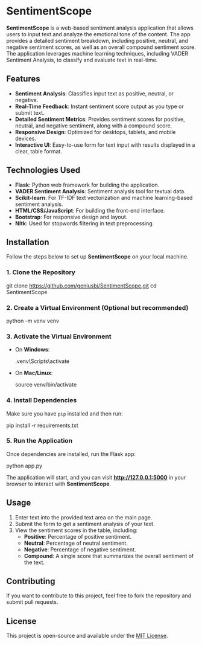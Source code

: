 
# SentimentScope

**SentimentScope** is a web-based sentiment analysis application that allows users to input text and analyze the emotional tone of the content. The app provides a detailed sentiment breakdown, including positive, neutral, and negative sentiment scores, as well as an overall compound sentiment score. The application leverages machine learning techniques, including VADER Sentiment Analysis, to classify and evaluate text in real-time.

## Features

- **Sentiment Analysis**: Classifies input text as positive, neutral, or negative.
- **Real-Time Feedback**: Instant sentiment score output as you type or submit text.
- **Detailed Sentiment Metrics**: Provides sentiment scores for positive, neutral, and negative sentiment, along with a compound score.
- **Responsive Design**: Optimized for desktops, tablets, and mobile devices.
- **Interactive UI**: Easy-to-use form for text input with results displayed in a clear, table format.

## Technologies Used

- **Flask**: Python web framework for building the application.
- **VADER Sentiment Analysis**: Sentiment analysis tool for textual data.
- **Scikit-learn**: For TF-IDF text vectorization and machine learning-based sentiment analysis.
- **HTML/CSS/JavaScript**: For building the front-end interface.
- **Bootstrap**: For responsive design and layout.
- **Nltk**: Used for stopwords filtering in text preprocessing.

## Installation

Follow the steps below to set up **SentimentScope** on your local machine.

### 1. Clone the Repository


git clone https://github.com/geniusbj/SentimentScope.git
cd SentimentScope


### 2. Create a Virtual Environment (Optional but recommended)


python -m venv venv


### 3. Activate the Virtual Environment

- On **Windows**:

  .venv\Scripts\activate


- On **Mac/Linux**:

  source venv/bin/activate


### 4. Install Dependencies

Make sure you have `pip` installed and then run:


pip install -r requirements.txt


### 5. Run the Application

Once dependencies are installed, run the Flask app:


python app.py


The application will start, and you can visit **http://127.0.0.1:5000** in your browser to interact with **SentimentScope**.

## Usage

1. Enter text into the provided text area on the main page.
2. Submit the form to get a sentiment analysis of your text.
3. View the sentiment scores in the table, including:
   - **Positive**: Percentage of positive sentiment.
   - **Neutral**: Percentage of neutral sentiment.
   - **Negative**: Percentage of negative sentiment.
   - **Compound**: A single score that summarizes the overall sentiment of the text.

## Contributing

If you want to contribute to this project, feel free to fork the repository and submit pull requests.

## License

This project is open-source and available under the [MIT License](LICENSE).

